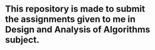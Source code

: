 # This repository is made to submit the assignments given to me in Design and Analysis of Algorithms subject.
